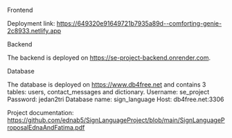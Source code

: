 Frontend

Deployment link: https://649320e91649721b7935a89d--comforting-genie-2c8933.netlify.app

Backend

The backend is deployed on https://se-project-backend.onrender.com.

Database

The database is deployed on https://www.db4free.net and contains 3 tables: users, contact_messages and dictionary.
Username: se_project
Password: jedan2tri
Database name: sign_language
Host: db4free.net:3306



Project documentation: https://github.com/ednab5/SignLanguageProject/blob/main/SignLanguageProposalEdnaAndFatima.pdf
